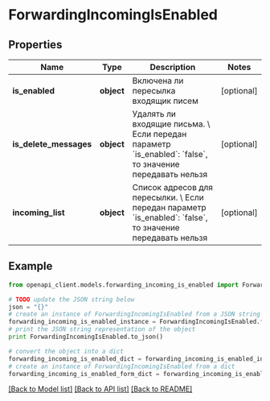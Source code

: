 # ForwardingIncomingIsEnabled


## Properties
Name | Type | Description | Notes
------------ | ------------- | ------------- | -------------
**is_enabled** | **object** | Включена ли пересылка входящик писем | [optional] 
**is_delete_messages** | **object** | Удалять ли входящие письма. \\  Если передан параметр &#x60;is_enabled&#x60;: &#x60;false&#x60;, то значение передавать нельзя | [optional] 
**incoming_list** | **object** | Список адресов для пересылки. \\  Если передан параметр &#x60;is_enabled&#x60;: &#x60;false&#x60;, то значение передавать нельзя | [optional] 

## Example

```python
from openapi_client.models.forwarding_incoming_is_enabled import ForwardingIncomingIsEnabled

# TODO update the JSON string below
json = "{}"
# create an instance of ForwardingIncomingIsEnabled from a JSON string
forwarding_incoming_is_enabled_instance = ForwardingIncomingIsEnabled.from_json(json)
# print the JSON string representation of the object
print ForwardingIncomingIsEnabled.to_json()

# convert the object into a dict
forwarding_incoming_is_enabled_dict = forwarding_incoming_is_enabled_instance.to_dict()
# create an instance of ForwardingIncomingIsEnabled from a dict
forwarding_incoming_is_enabled_form_dict = forwarding_incoming_is_enabled.from_dict(forwarding_incoming_is_enabled_dict)
```
[[Back to Model list]](../README.md#documentation-for-models) [[Back to API list]](../README.md#documentation-for-api-endpoints) [[Back to README]](../README.md)


